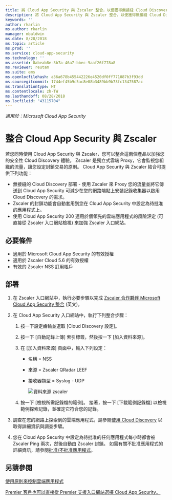 ```yaml
---
title: 將 Cloud App Security 與 Zscaler 整合，以便獲得無接縫 Cloud Discovery 與自動化封鎖獲批准的應用程式 | Microsoft Docs
description: 將 Cloud App Security 與 Zscaler 整合，以便獲得無接縫 Cloud Discovery 與獲批准的應用程式的自動化封鎖。
keywords: ''
author: rkarlin
ms.author: rkarlin
manager: mbaldwin
ms.date: 8/28/2018
ms.topic: article
ms.prod: ''
ms.service: cloud-app-security
ms.technology: ''
ms.assetid: 8abeab8e-3b7a-46a7-bbec-9aaf26f778a8
ms.reviewer: reutam
ms.suite: ems
ms.openlocfilehash: a36a678b455442226e4520df0ff771087b3f93dd
ms.sourcegitcommit: 1744ef45b9c5ac8e08b3489bb9b73fc1347587ac
ms.translationtype: HT
ms.contentlocale: zh-TW
ms.lasthandoff: 08/28/2018
ms.locfileid: "43115704"
---
```

*適用於：Microsoft Cloud App Security*

# <a name="integrate-cloud-app-security-with-zscaler"></a>整合 Cloud App Security 與 Zscaler

若您同時使用 Cloud App Security 與 Zscaler，您可以整合這兩個產品以加強您的安全性 Cloud Discovery 體驗。 Zscaler 是獨立式雲端 Proxy，它會監視您組織的流量，讓您設定封鎖交易的原則。 Cloud App Security 與 Zscaler 結合可提供下列功能：

- 無接縫的 Cloud Discovery 部署 - 使用 Zscaler 來 Proxy 您的流量並將它傳送到 Cloud App Security 可減少在您的網路端點上安裝記錄收集器以啟用 Cloud Discovery 的需求。
- Zscaler 的封鎖功能會自動套用到您在 Cloud App Security 中設定為待批准的應用程式上。
- 使用 Cloud App Security 200 適用於個領先的雲端應用程式的風險評定 (可直接從 Zscaler 入口網站檢視) 來加強 Zscaler 入口網站。
    

## <a name="prerequisites"></a>必要條件

- 適用於 Microsoft Cloud App Security 的有效授權
- 適用於 Zscaler Cloud 5.6 的有效授權
- 有效的 Zscaler NSS 訂用帳戶 

## <a name="deployment"></a>部署

1. 在 Zscaler 入口網站中，執行必要步驟以完成 [Zscaler 合作夥伴 Microsoft Cloud App Security 整合](https://help.zscaler.com/zia/configuring-mcas-integration) \(英文\)。
2. 在 Cloud App Security 入口網站中，執行下列整合步驟：
    1. 按一下設定齒輪並選取 [Cloud Discovery 設定]。 
    2. 按一下 [自動記錄上傳] 索引標籤，然後按一下 [加入資料來源]。
    3. 在 [加入資料來源] 頁面中，輸入下列設定：
        - 名稱 = NSS
        - 來源 = Zscaler QRadar LEEF
        - 接收器類型 = Syslog - UDP

          ![資料來源 zscaler](./media/data-source-zscaler.png)

    4. 按一下 [檢視所需記錄檔的範例]。 接著，按一下 [下載範例記錄檔] 以檢視範例探索記錄，並確定它符合您的記錄。<br>
    
3. 調查在您的網路上探索到的雲端應用程式，請參閱[使用 Cloud Discovery](working-with-cloud-discovery-data.md) 以取得詳細資訊與調查步驟。
 
4. 您在 Cloud App Security 中設定為待批准的任何應用程式每小時都會被 Zscaler Ping 兩次，然後自動由 Zscaler 封鎖。 如需有關不批准應用程式的詳細資訊，請參閱[批准/不批准應用程式](governance-discovery.md#govern-discovered-apps)。
    
    
    
    
    

 
## <a name="see-also"></a>另請參閱  
[使用原則來控制雲端應用程式](control-cloud-apps-with-policies.md)   

[Premier 客戶也可以直接從 Premier 支援入口網站選擇 Cloud App Security。](https://premier.microsoft.com/)  
  
  